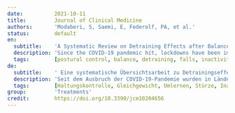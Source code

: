 ```yaml
---
date:          2021-10-11
title:         Journal of Clinical Medicine
authors:       'Modaberi, S, Saemi, E, Federolf, PA, et al.'
status:        default
en:
  subtitle:    'A Systematic Review on Detraining Effects after Balance and Fall Prevention Interventions'
  description: 'Since the COVID-19 pandemic hit, lockdowns have been implemented to fight off infections in countries around the world. Whilst this measure is without a doubt effective against spreading infection, it might also decrease participation in exercise. For older adults, exercise is particularly important in the prevention of falls, and sudden detraining because of a lockdown or due to other causes might have detrimental consequences. This systematic review study aims to assess what is currently known on detraining effects for balance outcomes. Nine studies were included within this review. Results suggest that detraining effects could already be significant as early as 4 weeks after stopping the intervention. Programs that specifically focus on improving balance were more robust against detraining, with most positive effects still being present after 8 weeks. However, even with a specific focus on balance, studies started to show some signs of detraining. The current study is limited by the low number of included studies in the review, indicating a need to further confirm these results.'
  tags:        [postural control, balance, detraining, falls, inactivity, lockdown, ageing]
de:
  subtitle:    ' Eine systematische Übersichtsarbeit zu Detrainingseffekten nach Gleichgewichts- und Sturzpräventionsinterventionen'
  description: 'Seit dem Ausbruch der COVID-19-Pandemie wurden in Ländern auf der ganzen Welt Abriegelungen zur Bekämpfung von Infektionen durchgeführt. Diese Maßnahme ist zwar zweifellos wirksam gegen die Ausbreitung von Infektionen, kann aber auch die Teilnahme an sportlichen Aktivitäten verringern. Für ältere Erwachsene ist Bewegung besonders wichtig, um Stürzen vorzubeugen, und eine plötzliche Unterbrechung der sportlichen Betätigung aufgrund einer Sperre oder aus anderen Gründen könnte schädliche Folgen haben. Mit dieser systematischen Übersichtsstudie soll untersucht werden, was derzeit über die Auswirkungen von Trainingsentzug auf das Gleichgewicht bekannt ist. Neun Studien wurden in diese Übersichtsarbeit einbezogen. Die Ergebnisse deuten darauf hin, dass Umschulungseffekte bereits 4 Wochen nach Beendigung der Intervention signifikant sein können. Programme, die sich speziell auf die Verbesserung des Gleichgewichts konzentrieren, waren robuster gegen Detraining, wobei die meisten positiven Effekte noch nach 8 Wochen vorhanden waren. Aber auch bei Programmen, die sich speziell auf das Gleichgewicht konzentrierten, zeigten sich in den Studien Anzeichen für eine Verschlechterung der Leistungsfähigkeit. Die aktuelle Studie wird durch die geringe Anzahl der in die Überprüfung einbezogenen Studien eingeschränkt, was darauf hindeutet, dass diese Ergebnisse weiter bestätigt werden müssen.' 
  tags:        [Haltungskontrolle, Gleichgewicht, Umlernen, Stürze, Inaktivität, Lockdown, Alterung]
group:         'Treatments'
credit:        https://doi.org/10.3390/jcm10204656
---
```

